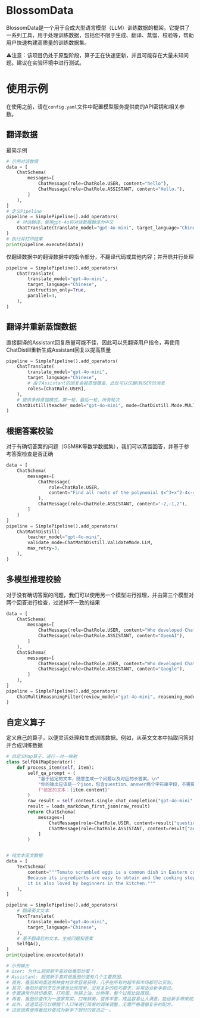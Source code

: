 # BlossomData

BlossomData是一个用于合成大型语言模型（LLM）训练数据的框架。它提供了一系列工具，用于处理训练数据，包括但不限于生成、翻译、蒸馏、校验等，帮助用户快速构建高质量的训练数据集。

⚠注意：该项目仍处于原型阶段，算子正在快速更新，并且可能存在大量未知问题。建议在实验环境中进行测试。

# 使用示例

在使用之前，请在`config.yaml`文件中配置模型服务提供商的API密钥和相关参数。

## 翻译数据

最简示例

```python
# 示例对话数据
data = [
    ChatSchema(
        messages=[
            ChatMessage(role=ChatRole.USER, content="hello"),
            ChatMessage(role=ChatRole.ASSISTANT, content="Hello."),
        ]
    ),
]
# 定义Pipeline
pipeline = SimplePipeline().add_operators(
    # 对话翻译，使用gpt-4o将对话数据翻译为中文
    ChatTranslate(translate_model="gpt-4o-mini", target_language="Chinese"),
)
# 执行并打印结果
print(pipeline.execute(data))
```

仅翻译数据中的翻译数据中的指令部分，不翻译代码或其他内容；并开启并行处理

```python
pipeline = SimplePipeline().add_operators(
    ChatTranslate(
        translate_model="gpt-4o-mini",
        target_language="Chinese",
        instruction_only=True,
        parallel=4,
    ),
)
```

## 翻译并重新蒸馏数据

直接翻译的Assistant回复质量可能不佳，因此可以先翻译用户指令，再使用ChatDistill重新生成Assistant回复以提高质量

```python
pipeline = SimplePipeline().add_operators(
    ChatTranslate(
        translate_model="gpt-4o-mini",
        target_language="Chinese",
        # 由于Assistant的回复会被蒸馏覆盖，此处可以仅翻译USER的消息
        roles=[ChatRole.USER],
    ),
    # 提供多种蒸馏模式，第一轮、最后一轮、所有轮次
    ChatDistill(teacher_model="gpt-4o-mini", mode=ChatDistill.Mode.MULTI_TURN),
)
```

## 根据答案校验

对于有确切答案的问题（GSM8K等数学数据集），我们可以蒸馏回答，并基于参考答案检查是否正确

```python
data = [
    ChatSchema(
        messages=[
            ChatMessage(
                role=ChatRole.USER,
                content="Find all roots of the polynomial $x^3+x^2-4x-4$. Enter your answer as a list of numbers separated by commas.",
            ),
            ChatMessage(role=ChatRole.ASSISTANT, content="−2,−1,2"),
        ]
    )
]
pipeline = SimplePipeline().add_operators(
    ChatMathDistill(
        teacher_model="gpt-4o-mini",
        validate_mode=ChatMathDistill.ValidateMode.LLM,
        max_retry=3,
    ),
)
```

## 多模型推理校验

对于没有确切答案的问题，我们可以使用另一个模型进行推理，并由第三个模型对两个回答进行检查，过滤掉不一致的结果

```python
data = [
    ChatSchema(
        messages=[
            ChatMessage(role=ChatRole.USER, content="Who developed ChatGPT?"),
            ChatMessage(role=ChatRole.ASSISTANT, content="OpenAI"),
        ]
    ),
    ChatSchema(
        messages=[
            ChatMessage(role=ChatRole.USER, content="Who developed ChatGPT?"),
            ChatMessage(role=ChatRole.ASSISTANT, content="Google"),
        ]
    ),
]
pipeline = SimplePipeline().add_operators(
    ChatMultiReasoningFilter(review_model="gpt-4o-mini", reasoning_model="gpt-4o-mini"),
)
```

## 自定义算子

定义自己的算子，以便灵活处理和生成训练数据。例如，从英文文本中抽取问答对并合成训练数据

```python
# 自定义Map算子，进行一对一映射
class SelfQA(MapOperator):
    def process_item(self, item):
        self_qa_prompt = (
            "基于给定的文本，随意生成一个问题以及对应的长答案。\n"
            "你的输出应该是一个json，包含question、answer两个字符串字段，不需要输出任何其他的无关解释。\n"
            f"给定的文本：{item.content}"
        )
        raw_result = self.context.single_chat_completion("gpt-4o-mini", self_qa_prompt)
        result = loads_markdown_first_json(raw_result)
        return ChatSchema(
            messages=[
                ChatMessage(role=ChatRole.USER, content=result["question"]),
                ChatMessage(role=ChatRole.ASSISTANT, content=result["answer"]),
            ]
        )


# 纯文本英文数据
data = [
    TextSchema(
        content="""Tomato scrambled eggs is a common dish in Eastern cuisine. 
        Because its ingredients are easy to obtain and the cooking steps are relatively simple, 
        it is also loved by beginners in the kitchen."""
    ),
]

pipeline = SimplePipeline().add_operators(
    # 翻译英文文本
    TextTranslate(
        translate_model="gpt-4o-mini",
        target_language="Chinese",
    ),
    # 基于翻译后的文本，生成问题和答案
    SelfQA(),
)
print(pipeline.execute(data))

# 示例输出
# User: 为什么厨房新手喜欢做番茄炒蛋？
# Assistant: 厨房新手喜欢做番茄炒蛋有几个主要原因。
# 首先，番茄和鸡蛋这两种食材非常容易获得，几乎在所有的超市和市场都可以买到。
# 其次，番茄炒蛋的烹饪步骤也比较简单，没有复杂的技巧要求，非常适合新手尝试。
# 步骤通常包括切番茄、打鸡蛋、热锅上油、炒熟等，整个过程比较直观。
# 再者，番茄炒蛋作为一道家常菜，口味鲜美，营养丰富，成品容易让人满意，能给新手带来成就感。
# 此外，这道菜还可以根据个人口味进行简易的调味调整，无需严格遵循复杂的配方。
# 这些因素使得番茄炒蛋成为新手下厨时的首选之一。
```